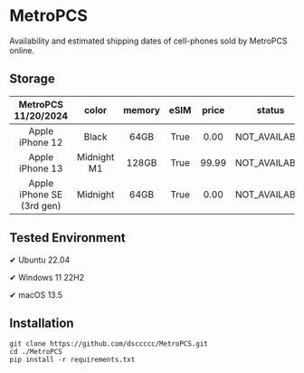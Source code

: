 # MetroPCS
Availability and estimated shipping dates of cell-phones sold by MetroPCS online.
## Storage
|MetroPCS 11/20/2024|color|memory|eSIM|price|status|shipping from|shipping to|
|:--:|:--:|:--:|:--:|:--:|:--:|:--:|:--:|
|Apple iPhone 12|Black|64GB|True|0.00|NOT_AVAILABLE|11/27/2024|12/03/2024|
|Apple iPhone 13|Midnight M1|128GB|True|99.99|NOT_AVAILABLE|11/27/2024|12/03/2024|
|Apple iPhone SE (3rd gen)|Midnight|64GB|True|0.00|NOT_AVAILABLE|11/27/2024|12/03/2024|

## Tested Environment
✔ Ubuntu 22.04

✔ Windows 11 22H2

✔ macOS 13.5
## Installation
```
git clone https://github.com/dsccccc/MetroPCS.git
cd ./MetroPCS
pip install -r requirements.txt
```
